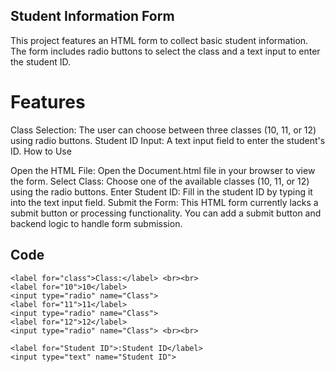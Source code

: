 ## Student Information Form

This project features an HTML form to collect basic student information. The form includes radio buttons to select the class and a text input to enter the student ID.

# Features

Class Selection: The user can choose between three classes (10, 11, or 12) using radio buttons.
Student ID Input: A text input field to enter the student's ID.
How to Use

Open the HTML File:
Open the Document.html file in your browser to view the form.
Select Class:
Choose one of the available classes (10, 11, or 12) using the radio buttons.
Enter Student ID:
Fill in the student ID by typing it into the text input field.
Submit the Form:
This HTML form currently lacks a submit button or processing functionality. You can add a submit button and backend logic to handle form submission.




## Code

<!DOCTYPE html>
<html lang="en">
<head>
    <meta charset="UTF-8">
    <meta name="viewport" content="width=device-width, initial-scale=1.0">
    <title>Document</title>
</head>
<body>
    
    <label for="class">Class:</label> <br><br>
    <label for="10">10</label>
    <input type="radio" name="Class">
    <label for="11">11</label>
    <input type="radio" name="Class">
    <label for="12">12</label>
    <input type="radio" name="Class"> <br><br>

    <label for="Student ID">:Student ID</label>
    <input type="text" name="Student ID">

</body>
</html>